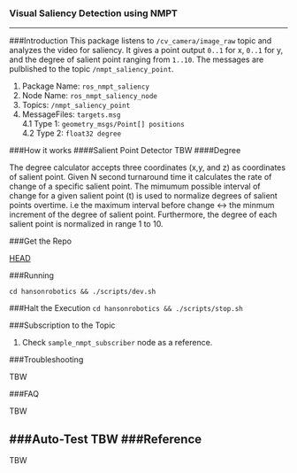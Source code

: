 ### Visual Saliency Detection using NMPT
------------

###Introduction
This package listens to `/cv_camera/image_raw` topic and analyzes the video for saliency. It gives a point output `0..1` for x, `0..1` for y, and the degree of salient point ranging from `1..10`. The messages are pulblished to the topic  `/nmpt_saliency_point`. </br>

1. Package Name: `ros_nmpt_saliency`
2. Node Name:    `ros_nmpt_saliency_node`
3. Topics:       `/nmpt_saliency_point`
4. MessageFiles: `targets.msg` </br>
   4.1 Type 1: `geometry_msgs/Point[] positions` </br>
   4.2 Type 2: `float32 degree` 

###How it works
####Salient Point Detector
TBW
####Degree

The degree calculator accepts three coordinates (x,y, and z) as coordinates of salient point. Given N second turnaround time it calculates the rate of change of a specific salient point. The mimumum possible interval of change for a given salient point (t) is used to normalize degrees of salient points overtime. i.e the maximum interval before change <-> the  minmum increment of the degree of salient point. Furthermore, the degree of each salient point is normalized in range 1 to 10.

###Get the Repo

[HEAD](https://github.com/hansonrobotics/HEAD/blob/master/README.md) </br>

###Running

`cd hansonrobotics && ./scripts/dev.sh` </br>

###Halt the Execution
`cd hansonrobotics && ./scripts/stop.sh` </br>

###Subscription to the Topic
1. Check `sample_nmpt_subscriber` node as a reference. </br> 

###Troubleshooting

  TBW

###FAQ

  TBW
</br>

###Auto-Test
  TBW
###Reference
----------------
 TBW

